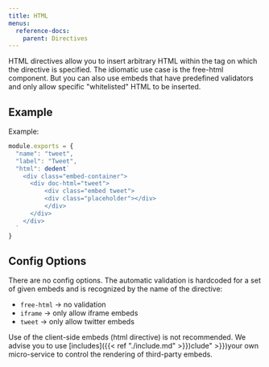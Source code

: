 ```yaml
---
title: HTML
menus:
  reference-docs:
    parent: Directives
---
```


HTML directives allow you to insert arbitrary HTML within the tag on which the directive is specified. The idiomatic use case is the free-html component. But you can also use embeds that have predefined validators and only allow specific "whitelisted" HTML to be inserted.

## Example

Example:
```js
module.exports = {
  "name": "tweet",
  "label": "Tweet",
  "html": dedent`
    <div class="embed-container">
      <div doc-html="tweet">
          <div class="embed tweet">
          <div class="placeholder"></div>
          </div>
      </div>
    </div>
  `
}
```

## Config Options

There are no config options.
The automatic validation is hardcoded for a set of given embeds and is recognized by the name of the directive:
- `free-html` -> no validation
- `iframe` -> only allow iframe embeds
- `tweet` -> only allow twitter embeds

Use of the client-side embeds (html directive) is not recommended. We advise you to use [includes]({{< ref "./include.md" >}})clude" >}})your own micro-service to control the rendering of third-party embeds.
